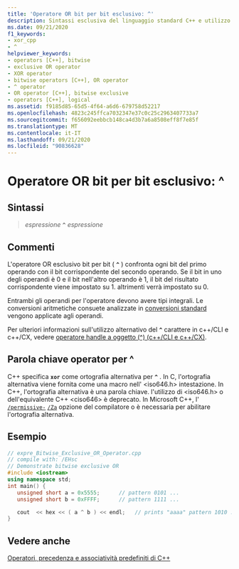 ```yaml
---
title: 'Operatore OR bit per bit esclusivo: ^'
description: Sintassi esclusiva del linguaggio standard C++ e utilizzo di.
ms.date: 09/21/2020
f1_keywords:
- xor_cpp
- ^
helpviewer_keywords:
- operators [C++], bitwise
- exclusive OR operator
- XOR operator
- bitwise operators [C++], OR operator
- ^ operator
- OR operator [C++], bitwise exclusive
- operators [C++], logical
ms.assetid: f9185d85-65d5-4f64-a6d6-679758d52217
ms.openlocfilehash: 4823c245ffca7032347e37c0c25c2963407733a7
ms.sourcegitcommit: f656092eebbcb148ca4d3b7a6a8508eff8f7e85f
ms.translationtype: MT
ms.contentlocale: it-IT
ms.lasthandoff: 09/21/2020
ms.locfileid: "90836628"
---
```

# <a name="bitwise-exclusive-or-operator-"></a>Operatore OR bit per bit esclusivo: ^

## <a name="syntax"></a>Sintassi

> *espressione* **`^`** *espressione*

## <a name="remarks"></a>Commenti

L'operatore OR esclusivo bit per bit ( **`^`** ) confronta ogni bit del primo operando con il bit corrispondente del secondo operando. Se il bit in uno degli operandi è 0 e il bit nell'altro operando è 1, il bit del risultato corrispondente viene impostato su 1. altrimenti verrà impostato su 0.

Entrambi gli operandi per l'operatore devono avere tipi integrali. Le conversioni aritmetiche consuete analizzate in [conversioni standard](standard-conversions.md) vengono applicate agli operandi.

Per ulteriori informazioni sull'utilizzo alternativo del **`^`** carattere in c++/CLI e c++/CX, vedere [operatore handle a oggetto (^) (c++/CLI e c++/CX)](../extensions/handle-to-object-operator-hat-cpp-component-extensions.md).

## <a name="operator-keyword-for-"></a>Parola chiave operator per ^

C++ specifica **`xor`** come ortografia alternativa per **`^`** . In C, l'ortografia alternativa viene fornita come una macro nell' \<iso646.h> intestazione. In C++, l'ortografia alternativa è una parola chiave. l'utilizzo di \<iso646.h> o dell'equivalente C++ \<ciso646> è deprecato. In Microsoft C++, l' [`/permissive-`](../build/reference/permissive-standards-conformance.md) [`/Za`](../build/reference/za-ze-disable-language-extensions.md) opzione del compilatore o è necessaria per abilitare l'ortografia alternativa.

## <a name="example"></a>Esempio

```cpp
// expre_Bitwise_Exclusive_OR_Operator.cpp
// compile with: /EHsc
// Demonstrate bitwise exclusive OR
#include <iostream>
using namespace std;
int main() {
   unsigned short a = 0x5555;      // pattern 0101 ...
   unsigned short b = 0xFFFF;      // pattern 1111 ...

   cout  << hex << ( a ^ b ) << endl;   // prints "aaaa" pattern 1010 ...
}
```

## <a name="see-also"></a>Vedere anche

[Operatori, precedenza e associatività predefiniti di C++](../cpp/cpp-built-in-operators-precedence-and-associativity.md)
